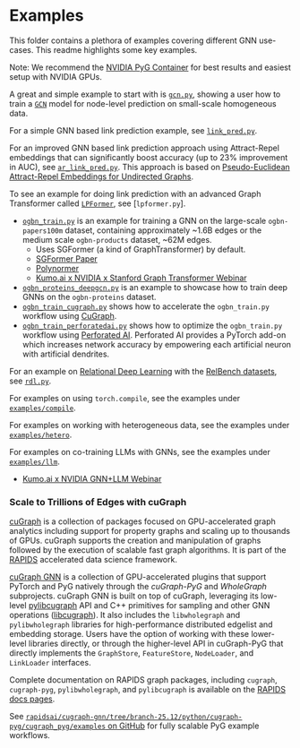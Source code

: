 # Examples

This folder contains a plethora of examples covering different GNN use-cases.
This readme highlights some key examples.

Note: We recommend the [NVIDIA PyG Container](https://catalog.ngc.nvidia.com/orgs/nvidia/containers/pyg/tags) for best results and easiest setup with NVIDIA GPUs.

A great and simple example to start with is [`gcn.py`](./gcn.py), showing a user how to train a [`GCN`](https://pytorch-geometric.readthedocs.io/en/latest/generated/torch_geometric.nn.models.GCN.html) model for node-level prediction on small-scale homogeneous data.

For a simple GNN based link prediction example, see [`link_pred.py`](./link_pred.py).

For an improved GNN based link prediction approach using Attract-Repel embeddings that can significantly boost accuracy (up to 23% improvement in AUC), see [`ar_link_pred.py`](./ar_link_pred.py). This approach is based on [Pseudo-Euclidean Attract-Repel Embeddings for Undirected Graphs](https://arxiv.org/abs/2106.09671).

To see an example for doing link prediction with an advanced Graph Transformer called [`LPFormer`](https://arxiv.org/abs/2310.11009), see \[`lpformer.py`\].

- [`ogbn_train.py`](./ogbn_train.py) is an example for training a GNN on the large-scale `ogbn-papers100m` dataset, containing approximately ~1.6B edges or the medium scale `ogbn-products` dataset, ~62M edges.
  - Uses SGFormer (a kind of GraphTransformer) by default.
  - [SGFormer Paper](https://arxiv.org/pdf/2306.10759)
  - [Polynormer](https://arxiv.org/pdf/2403.01232)
  - [Kumo.ai x NVIDIA x Stanford Graph Transformer Webinar](https://www.youtube.com/watch?v=wAYryx3GjLw)
- [`ogbn_proteins_deepgcn.py`](./ogbn_proteins_deepgcn.py) is an example to showcase how to train deep GNNs on the `ogbn-proteins` dataset.
- [`ogbn_train_cugraph.py`](./ogbn_train_cugraph.py) shows how to accelerate the `ogbn_train.py` workflow using [CuGraph](https://github.com/rapidsai/cugraph).
- [`ogbn_train_perforatedai.py`](https://github.com/PerforatedAI/PerforatedAI-Examples/tree/master/otherExamples/torch_geometric/OGBNProducts) shows how to optimize the `ogbn_train.py` workflow using [Perforated AI](https://github.com/PerforatedAI/PerforatedAI-API). Perforated AI provides a PyTorch add-on which increases network accuracy by empowering each artificial neuron with artificial dendrites.

For an example on [Relational Deep Learning](https://arxiv.org/abs/2312.04615) with the [RelBench datasets](https://relbench.stanford.edu/), see [`rdl.py`](./rdl.py).

For examples on using `torch.compile`, see the examples under [`examples/compile`](./compile).

For examples on working with heterogeneous data, see the examples under [`examples/hetero`](./hetero).

For examples on co-training LLMs with GNNs, see the examples under [`examples/llm`](./llm).

- [Kumo.ai x NVIDIA GNN+LLM Webinar](https://www.youtube.com/watch?v=uRIA8e7Y_vs)

### Scale to Trillions of Edges with cuGraph

[cuGraph](https://github.com/rapidsai/cugraph) is a collection of packages focused on GPU-accelerated graph analytics including support for property graphs and scaling up to thousands of GPUs. cuGraph supports the creation and manipulation of graphs followed by the execution of scalable fast graph algorithms. It is part of the [RAPIDS](https://rapids.ai) accelerated data science framework.

[cuGraph GNN](https://github.com/rapidsai/cugraph-gnn) is a collection of GPU-accelerated plugins that support PyTorch and PyG natively through the _cuGraph-PyG_ and _WholeGraph_ subprojects. cuGraph GNN is built on top of cuGraph, leveraging its low-level [pylibcugraph](https://github.com/rapidsai/cugraph/python/pylibcugraph) API and C++ primitives for sampling and other GNN operations ([libcugraph](https://github.com/rapidai/cugraph/python/libcugraph)). It also includes the `libwholegraph` and `pylibwholegraph` libraries for high-performance distributed edgelist and embedding storage. Users have the option of working with these lower-level libraries directly, or through the higher-level API in cuGraph-PyG that directly implements the `GraphStore`, `FeatureStore`, `NodeLoader`, and `LinkLoader` interfaces.

Complete documentation on RAPIDS graph packages, including `cugraph`, `cugraph-pyg`, `pylibwholegraph`, and `pylibcugraph` is available on the [RAPIDS docs pages](https://docs.rapids.ai/api/cugraph/nightly/graph_support).

See [`rapidsai/cugraph-gnn/tree/branch-25.12/python/cugraph-pyg/cugraph_pyg/examples` on GitHub](https://github.com/rapidsai/cugraph-gnn/tree/branch-25.12/python/cugraph-pyg/cugraph_pyg/examples) for fully scalable PyG example workflows.
